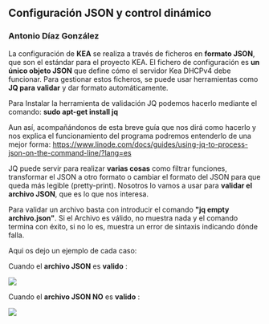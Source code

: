 ## Configuración JSON y control dinámico
### Antonio Díaz González


La configuración de **KEA** se realiza a través de ficheros en **formato JSON**, que son el estándar para el proyecto KEA. El fichero de configuración es **un único objeto JSON** que define cómo el servidor Kea DHCPv4 debe funcionar. Para gestionar estos ficheros, se puede usar herramientas como **JQ para validar** y dar formato automáticamente.

Para Instalar la herramienta de validación JQ podemos hacerlo mediante el comando:​ **sudo apt-get install jq**

Aun así, acompañándonos de esta breve guía que nos dirá como hacerlo y nos explica el funcionamiento del programa podremos entenderlo de una mejor forma: https://www.linode.com/docs/guides/using-jq-to-process-json-on-the-command-line/?lang=es​

JQ puede servir para realizar **varias cosas** como filtrar funciones,  transformar el JSON a otro formato o cambiar el formato del JSON para que queda más legible (pretty-print). Nosotros lo vamos a usar para **validar el archivo JSON**, que es lo que nos interesa.​

Para validar un archivo basta con introducir el comando **"jq empty archivo.json"**. Si el Archivo es válido, no muestra nada y el comando termina con éxito, si no lo es, muestra un error de sintaxis indicando dónde falla.​

​Aqui os dejo un ejemplo de cada caso:

Cuando el **archivo JSON** es **valido** :

![](Bien.png)

Cuando el **archivo JSON NO** es **valido** :

![](Mal.png)
